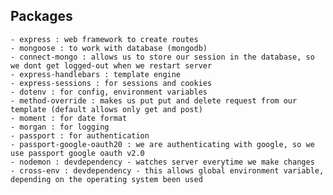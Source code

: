 
## Packages
    - express : web framework to create routes
    - mongoose : to work with database (mongodb)
    - connect-mongo : allows us to store our session in the database, so we dont get logged-out when we restart server
    - express-handlebars : template engine
    - express-sessions : for sessions and cookies
    - dotenv : for config, environment variables
    - method-override : makes us put put and delete request from our template (default allows only get and post)
    - moment : for date format
    - morgan : for logging
    - passport : for authentication
    - passport-google-oauth20 : we are authenticating with google, so we use passport google oauth v2.0
    - nodemon : devdependency - watches server everytime we make changes
    - cross-env : devdependency - this allows global environment variable, depending on the operating system been used
